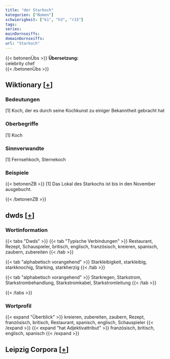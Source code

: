 ```yaml
---
title: "der Starkoch"
kategorien: ["Nomen"]
schwierigkeit: ["k1", "h3", "r15"]
tags:
series:
mainDornseiffs:
domainDornseiffs:
url: "Starkoch"
---
```


{{< betonenÜbs >}}
**Übersetzung:**  
celebrity chef  
{{< /betonenÜbs >}}

## Wiktionary [[+](https://de.wiktionary.org/wiki/Starkoch)]

### Bedeutungen
[1] Koch, der es durch seine Kochkunst zu einiger Bekanntheit gebracht hat  

### Oberbegriffe
[1] Koch  

### Sinnverwandte
[1] Fernsehkoch, Sternekoch  

### Beispiele
{{< betonenZB >}}
[1] Das Lokal des Starkochs ist bis in den November ausgebucht.  

{{< /betonenZB >}}


## dwds [[+](https://www.dwds.de/wb/Starkoch)]

### Wortinformation
{{< tabs "Dwds" >}}
{{< tab "Typische Verbindungen" >}}
Restaurant, Rezept, Schauspieler, britisch, englisch, französisch, kreieren, spanisch, zaubern, zubereiten
{{< /tab >}}

{{< tab "alphabetisch vorangehend" >}}
Starkleibigkeit, starkleibig, starkknochig, Starking, starkherzig
{{< /tab >}}

{{< tab "alphabetisch vorangehend" >}}
Starkregen, Starkstrom, Starkstrombehandlung, Starkstromkabel, Starkstromleitung
{{< /tab >}}

{{< /tabs >}}

### Wortprofil
{{< expand "Überblick" >}} kreieren, zubereiten, zaubern, Rezept, französisch, britisch, Restaurant, spanisch, englisch, Schauspieler {{< /expand >}}
{{< expand "hat Adjektivattribut" >}} französisch, britisch, englisch, spanisch {{< /expand >}}

## Leipzig Corpora [[+](https://corpora.uni-leipzig.de/en/res?word=Starkoch&corpusId=deu_newscrawl-public_2018)]

